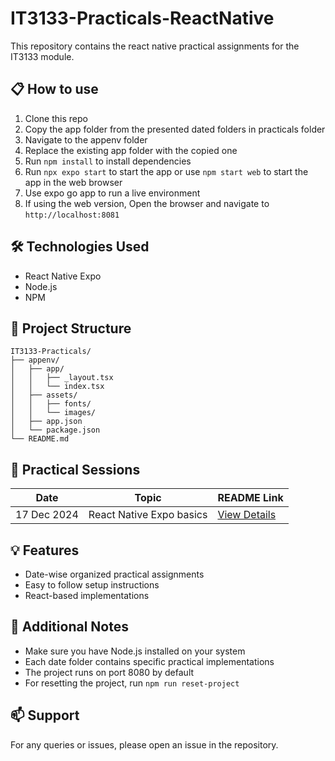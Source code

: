 # IT3133-Practicals-ReactNative

This repository contains the react native practical assignments for the IT3133 module.

## 📋 How to use

1. Clone this repo
2. Copy the app folder from the presented dated folders in practicals folder
3. Navigate to the appenv folder
4. Replace the existing app folder with the copied one
5. Run `npm install` to install dependencies
6. Run `npx expo start` to start the app or use `npm start web` to start the app in the web browser
7. Use expo go app to run a live environment
8. If using the web version, Open the browser and navigate to `http://localhost:8081`

## 🛠️ Technologies Used

- React Native Expo
- Node.js
- NPM

## 📁 Project Structure

```
IT3133-Practicals/
├── appenv/
│   ├── app/
│   │   ├── _layout.tsx
│   │   └── index.tsx
│   ├── assets/
│   │   ├── fonts/
│   │   └── images/
│   ├── app.json
│   └── package.json
└── README.md
```

## 📑 Practical Sessions

| Date | Topic | README Link |
|------|--------|------------|
| 17 Dec 2024 | React Native Expo basics | [View Details](./practicals/17_Dec_2024/README.md) |



## 💡 Features

- Date-wise organized practical assignments
- Easy to follow setup instructions
- React-based implementations

## 📝 Additional Notes

- Make sure you have Node.js installed on your system
- Each date folder contains specific practical implementations
- The project runs on port 8080 by default
- For resetting the project, run `npm run reset-project`

## 📫 Support

For any queries or issues, please open an issue in the repository.
